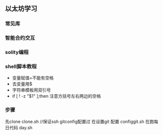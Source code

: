 ## 以太坊学习
### 常见库
### 智能合约交互
### solity编程


### shell脚本教程
- 变量赋值=不能有空格
- 去变量用$
- 字符串模板用双引号
- if [ ! -z "$1" ];then   注意方括号左右两边的空格

### 步骤 
先clone  clone.sh   //保证ssh gitconfig配置过
在设置git 配置  configgit.sh
在跑每日代码  day.sh

